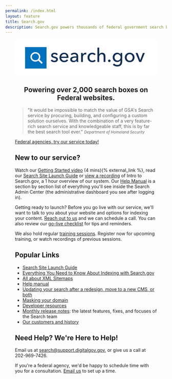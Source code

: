 ```yaml
---
permalink: /index.html
layout: feature
title: Search.gov
description: Search.gov powers thousands of federal government search boxes. Use it to improve the public's search experience on your agency's site.
---
```



<article class="article feature" style="padding:0 30px; margin-top: 10px;">
<div class="banner" style="text-center center-block">
  <a href="/">
    <img class="img-responsive center-block" src="/img/searchdotgovlogo.png" alt="Search.gov logo"/>
  </a>
</div>

<div style="text-align: center;">
<h1>Powering over 2,000 search boxes on Federal websites.</h1>
</div>

> "It would be impossible to match the value of GSA's Search service by procuring, building, and configuring a custom solution ourselves. With the combination of a very feature-rich search service and knowledgeable staff, this is by far the best search tool ever."
<small><cite>Department of Homeland Security</cite></small>

<div class='signup-wrapper'>
  <a href="http://search.usa.gov/signup" class="btn btn-primary btn-large">Federal agencies, try our service today!</a>
</div>

## New to our service?

Watch our <a href="https://www.youtube.com/watch?v=p-y9T23ziEg">Getting Started video</a> (4 mins){% external_link %}, read our [Search Site Launch Guide](https://search.gov/manual/site-launch-guide.html) or [view a recording](https://search.gov/manual/training.html) of Intro to Search.gov, a 1 hour overview of our system.  Our <a href="/manual/index.html">Help Manual</a> is a section by section list of everything you'll see inside the Search Admin Center (the administrative dashboard you see after logging in).

Getting ready to launch? Before you go live with our service, we'll want to talk to you about your website and options for indexing your content. [Reach out to us](mailto:search@support.digitalgov.gov) and we can schedule a call.  You can also review our [go-live checklist](https://search.gov/blog/go-live.html) for tips and reminders.

We also hold regular [training sessions](https://search.gov/manual/training.html). Register now for upcoming training, or watch recordings of previous sessions.

## Popular Links

* [Search Site Launch Guide](https://search.gov/manual/site-launch-guide.html)
* [Everything You Need to Know About Indexing with Search.gov](https://search.gov/manual/indexing-with-searchgov.html)
* [All about XML Sitemaps](https://search.gov/manual/sitemaps.html)
* [Help manual](https://search.gov/manual/index.html)
* [Updating your search after a redesign, move to a new CMS, or both](https://search.gov/blog/redesign.html)
* [Masking your domain](https://search.gov/manual/cname.html)
* [Developer resources](https://search.gov/developer/index.html)
* [Monthly release notes](https://search.gov/tagged/release-notes/): the latest features, fixes, and focuses of the Search team</a>
* [Our customers and history](https://search.gov/customers.html)

## Need Help? We're Here to Help!

Email us at <search@support.digitalgov.gov>, or give us a call at 202-969-7426.

If you're a federal agency, we'd be happy to schedule time with you for a consultation. [Email us](mailto:search@support.digitalgov.gov) to set up a time.
</article>
